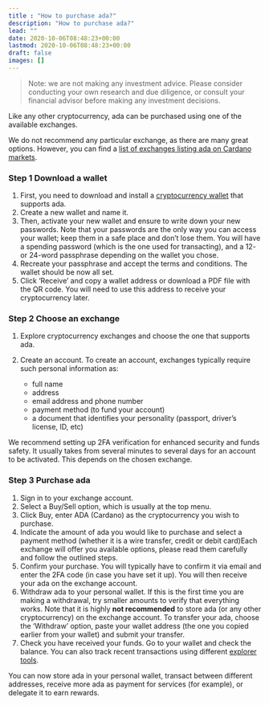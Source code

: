```yaml
---
title : "How to purchase ada?"
description: "How to purchase ada?"
lead: ""
date: 2020-10-06T08:48:23+00:00
lastmod: 2020-10-06T08:48:23+00:00
draft: false
images: []
---
```


> Note: we are not making any investment advice. Please consider conducting your own research and due diligence, or consult your financial advisor before making any investment decisions.

Like any other cryptocurrency, ada can be purchased using one of the available exchanges.

We do not recommend any particular exchange, as there are many great options. However, you can find a [list of exchanges listing ada on Cardano markets](https://coinmarketcap.com/currencies/cardano/markets/).

### Step 1 Download a wallet

1. First, you need to download and install a [cryptocurrency wallet](https://docs.cardano.org/new-to-cardano/types-of-wallets#wheretostoreada) that supports ada.
2. Create a new wallet and name it.
3. Then, activate your new wallet and ensure to write down your new passwords. Note that your passwords are the only way you can access your wallet; keep them in a safe place and don’t lose them. You will have a spending password (which is the one used for transacting), and a 12- or 24-word passphrase depending on the wallet you chose.
4. Recreate your passphrase and accept the terms and conditions. The wallet should be now all set.
5. Click ‘Receive’ and copy a wallet address or download a PDF file with the QR code. You will need to use this address to receive your cryptocurrency later.

### Step 2 Choose an exchange

1. Explore cryptocurrency exchanges and choose the one that supports ada.
2. Create an account. To create an account, exchanges typically require such personal information as:

    - full name
    - address
    - email address and phone number
    - payment method (to fund your account)
    - a document that identifies your personality (passport, driver’s license, ID, etc)

We recommend setting up 2FA verification for enhanced security and funds safety. It usually takes from several minutes to several days for an account to be activated. This depends on the chosen exchange.

### Step 3 Purchase ada

1. Sign in to your exchange account.
2. Select a Buy/Sell option, which is usually at the top menu.
3. Click Buy, enter ADA (Cardano) as the cryptocurrency you wish to purchase.
4. Indicate the amount of ada you would like to purchase and select a payment method (whether it is a wire transfer, credit or debit card)Each exchange will offer you available options, please read them carefully and follow the outlined steps.
5. Confirm your purchase. You will typically have to confirm it via email and enter the 2FA code (in case you have set it up). You will then receive your ada on the exchange account.
6. Withdraw ada to your personal wallet. If this is the first time you are making a withdrawal, try smaller amounts to verify that everything works. Note that it is highly **not recommended** to store ada (or any other cryptocurrency) on the exchange account. To transfer your ada, choose the ‘Withdraw’ option, paste your wallet address (the one you copied earlier from your wallet) and submit your transfer.
7. Check you have received your funds. Go to your wallet and check the balance. You can also track recent transactions using different [explorer tools](https://docs.cardano.org/new-to-cardano/cardano-tracking-tools).

You can now store ada in your personal wallet, transact between different addresses, receive more ada as payment for services (for example), or delegate it to earn rewards.